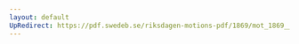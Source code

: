 ```yaml
---
layout: default
UpRedirect: https://pdf.swedeb.se/riksdagen-motions-pdf/1869/mot_1869__ak__00006/mot_1869__ak__00006_003.pdf
---
```

